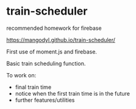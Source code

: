 # train-scheduler
recommended homework for firebase

https://mangodyl.github.io/train-scheduler/

First use of moment.js and firebase.

Basic train scheduling function.

To work on:
 - final train time
 - notice when the first train time is in the future
 - further features/utilities
